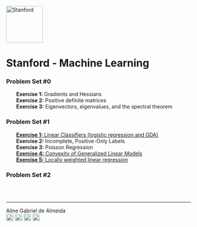 <a href="https://i.dlpng.com/static/png/498606_preview.png"><img src="https://i.dlpng.com/static/png/498606_preview.png" title="Stanford" alt="Stanford" height="100"></a>

# Stanford - Machine Learning  
  
### **Problem Set #0**  
&nbsp;&nbsp;&nbsp;&nbsp;&nbsp;&nbsp; **Exercise 1:** Gradients and Hessians  
&nbsp;&nbsp;&nbsp;&nbsp;&nbsp;&nbsp; **Exercise 2:** Positive definite matrices  
&nbsp;&nbsp;&nbsp;&nbsp;&nbsp;&nbsp; **Exercise 3:** Eigenvectors, eigenvalues, and the spectral theorem 

### **Problem Set #1**  
&nbsp;&nbsp;&nbsp;&nbsp;&nbsp;&nbsp; [**Exercise 1:** Linear Classifiers (logistic regression and GDA)](https://github.com/AlmeidaAlin3/MachineLearning/tree/master/ProblemSet1/Exercise1)  
&nbsp;&nbsp;&nbsp;&nbsp;&nbsp;&nbsp; **Exercise 2:** Incomplete, Positive-Only Labels    
&nbsp;&nbsp;&nbsp;&nbsp;&nbsp;&nbsp; **Exercise 3:** Poisson Regression  
&nbsp;&nbsp;&nbsp;&nbsp;&nbsp;&nbsp; [**Exercise 4:** Convexity of Generalized Linear Models](https://github.com/AlmeidaAlin3/MachineLearning/tree/master/ProblemSet1/Exercise4)    
&nbsp;&nbsp;&nbsp;&nbsp;&nbsp;&nbsp; [**Exercise 5:** Locally weighted linear regression](https://github.com/AlmeidaAlin3/MachineLearning/tree/master/ProblemSet1/Exercise5)  

### **Problem Set #2**  
&nbsp;  
&nbsp;  

---

Aline Gabriel de Almeida  
<a href="https://www.linkedin.com/in/alinegalmeida/"><img src="https://cdn3.iconfinder.com/data/icons/logos-and-brands-adobe/512/201_Linkedin-512.png" title="Linkedin: alinegalmeida" alt="https://www.linkedin.com/in/alinegalmeida/" height="20"></a>
<a href="https://www.kaggle.com/almeidaalin3"><img src="https://cdn3.iconfinder.com/data/icons/logos-and-brands-adobe/512/189_Kaggle-512.png" title="Kaggle: almeidaalin3" alt="https://www.kaggle.com/almeidaalin3" height="20"></a>
<a href="mailto:aline.gabriel.almeida@gmail.com"><img src="https://cdn3.iconfinder.com/data/icons/logos-and-brands-adobe/512/147_Gmail-512.png" title="aline.gabriel.almeida@gmail.com" alt="aline.gabriel.almeida@gmail.com" height="20"></a>
<a href="https://github.com/AlmeidaAlin3/"><img src="https://cdn3.iconfinder.com/data/icons/logos-and-brands-adobe/512/142_Github-512.png" title="Github: AlmeidaAlin3" alt="https://github.com/AlmeidaAlin3/" height="20"></a> 
